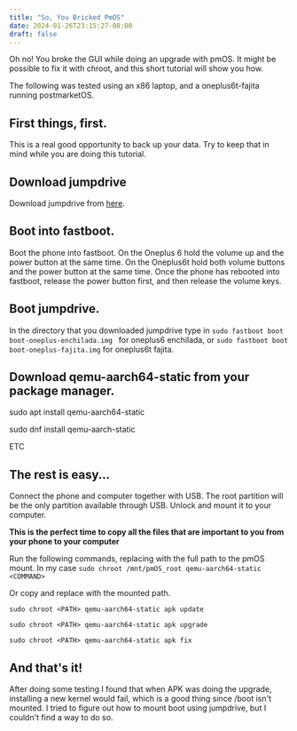 ```yaml
---
title: "So, You Bricked PmOS"
date: 2024-01-26T23:15:27-08:00
draft: false
---
```


Oh no! You broke the GUI while doing an upgrade with pmOS. It might be possible to fix it with chroot, and this short tutorial will show you how.

The following was tested using an x86 laptop, and a oneplus6t-fajita running postmarketOS.

## First things, first.

This is a real good opportunity to back up your data. Try to keep that in mind while you are doing this tutorial.

## Download jumpdrive

Download jumpdrive from [here](https://github.com/dreemurrs-embedded/Jumpdrive/releases).

## Boot into fastboot.

Boot the phone into fastboot. On the Oneplus 6 hold the volume up and the power button at the same time. On the Oneplus6t hold both volume buttons and the power button at the same time. Once the phone has rebooted into fastboot, release the power button first, and then release the volume keys.

## Boot jumpdrive.

In the directory that you downloaded jumpdrive type in `sudo fastboot boot boot-oneplus-enchilada.img ` for oneplus6 enchilada, or `sudo fastboot boot  boot-oneplus-fajita.img` for oneplus6t fajita.

## Download qemu-aarch64-static from your package manager.

sudo apt install qemu-aarch64-static

sudo dnf install qemu-aarch-static

ETC

## The rest is easy...

Connect the phone and computer together with USB. The root partition will be the only partition available through USB. Unlock and mount it to your computer. 

**This is the perfect time to copy all the files that are important to you from your phone to your computer**

Run the following commands, replacing <PATH> with the full path to the pmOS mount. In my case `sudo chroot /mnt/pmOS_root qemu-aarch64-static <COMMAND>`

Or copy and replace <PATH> with the mounted path.

`sudo chroot <PATH> qemu-aarch64-static apk update`

`sudo chroot <PATH> qemu-aarch64-static apk upgrade`

`sudo chroot <PATH> qemu-aarch64-static apk fix`

## And that's it!

After doing some testing I found that when APK was doing the upgrade, installing a new kernel would fail, which is a good thing since /boot isn't mounted. I tried to figure out how to mount boot using jumpdrive, but I couldn't find a way to do so.